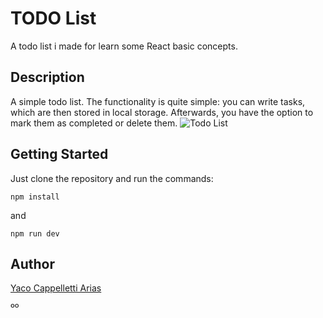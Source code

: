 # TODO List

A todo list i made for learn some React basic concepts.

## Description

A simple todo list. The functionality is quite simple: you can write tasks, which are then stored in local storage. Afterwards, you have the option to mark them as completed or delete them.
![Todo List]("./public/TodoList.png")

## Getting Started

Just clone the repository and run the commands:

```
npm install
```

and

```
npm run dev
```

## Author

[Yaco Cappelletti Arias](https://www.linkedin.com/in/yaco-cappelletti-arias/)

ºº
